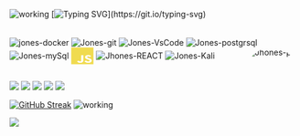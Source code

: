 <img height="40" title="working" src="https://media4.giphy.com/media/PVQFYx3fRdkKDHhis6/giphy.gif"> [![Typing SVG](https://readme-typing-svg.herokuapp.com?font=Syne+Mono&color=38F705&width=650&height=40&lines=OL%C3%81%2C+BEM+VINDO!+.....................................;Sou+dev+jr+em+React+e+exploro+outras+linguagens!..)](https://git.io/typing-svg)

  
  <div style="display: inline_block"><br>
  <img align="center" alt="jones-docker" height="40" width="40" src="https://cdn.jsdelivr.net/gh/devicons/devicon@latest/icons/docker/docker-original.svg">
  <img align="center" alt="Jones-git" height="30" width="40" src="https://cdn.jsdelivr.net/gh/devicons/devicon/icons/git/git-original.svg">
  <img align="center" alt="Jones-VsCode" height="30" width="40" src="https://cdn.jsdelivr.net/gh/devicons/devicon/icons/vscode/vscode-original.svg">
  <img align="center" alt="Jones-postgrsql" height="30" width="40" src="https://cdn.jsdelivr.net/gh/devicons/devicon/icons/postgresql/postgresql-original-wordmark.svg">
  <img align="center" alt="Jones-mySql" height="40" width="40" src="https://cdn.jsdelivr.net/gh/devicons/devicon/icons/mysql/mysql-original-wordmark.svg">
  <img align="center" alt="Jones-Js" height="30" width="40" src="https://raw.githubusercontent.com/devicons/devicon/master/icons/javascript/javascript-plain.svg">
  <img align="center" alt="Jhones-REACT" height="30" width="40" src="https://cdn.jsdelivr.net/gh/devicons/devicon/icons/react/react-original.svg">
  <img align="center" alt="Jones-Kali" height="30" width="40" src="https://i.imgur.com/MLSpzRh.png">
  <img align="right" alt="Jhones-pic" height="150" style="border-radius:50px;" title="WorkSpace" src="https://live.staticflickr.com/65535/54423435123_a729cd4e18_k.jpg">
</div>
  
  ##
  
  <div> 

  <a href = "mailto:jhoneshark@protonmail.com"><img src="https://img.shields.io/badge/ProtonMail-8B89CC?style=for-the-badge&logo=protonmail&logoColor=white" target="_blank"></a>
  <a href="https://www.linkedin.com/in/jhonesmichael/" target="_blank"><img src="https://img.shields.io/badge/-LinkedIn-%230077B5?style=for-the-badge&logo=linkedin&logoColor=white" target="_blank"></a> 
    <a href="https://open.spotify.com/playlist/7EbdsAZeYjzz52ciont5oJ?si=d656c4ef396a40c3" target="_blank"><img src="https://img.shields.io/badge/Spotify-1ED760?&style=for-the-badge&logo=spotify&logoColor=white" target="_blank"></a>
    <a href="https://www.binance.com/pt-BR/price/BITCOIN" target="_blank"><img src="https://img.shields.io/badge/Bitcoin-000000?style=for-the-badge&logo=bitcoin&logoColor=white" target="_blank"></a>
    <a href="https://steamcommunity.com/id/jhoneshark" target="_blank"><img src="https://img.shields.io/badge/Steam-000000?style=for-the-badge&logo=steam&logoColor=white" target="_blank"></a>
     
 </div>
  
  
  [![GitHub Streak](http://github-readme-streak-stats.herokuapp.com?user=Jhoneshark&theme=highcontrast&hide_border=true&date_format=j%20M%5B%20Y%5D)](https://git.io/streak-stats) <img height="150" title="working" src="https://c.tenor.com/y6HKvDu42NkAAAAi/technologist-desktop.gif">
  

  
  ![](https://komarev.com/ghpvc/?username=jhoneshark&color=grey)
  
  
